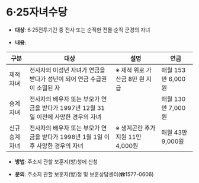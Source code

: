 # 6·25자녀수당

- **대상**: 6·25전투기간 중 전사 또는 순직한 전몰·순직 군경의 자녀

- **내용**:

| 구분 | 대상 | 설명 | 연금 |
|---|---|---|---|
| 제적자녀 | 전사자의 미성년 자녀가 연금을 받다가 성년이 되어 연금 수급권이 소멸된 자 | ※ 제적 위로 가산금 8만 원 지급 | 매월 153만 6,000원 |
| 승계자녀 | 전사자의 배우자 또는 부모가 연금을 받다가 1997년 12월 31일 이전에 사망한 경우의 자녀 |  | 매월 130만 7,000원 |
| 신규 승계자녀 | 전사자의 배우자 또는 부모가 연금을 받다가 1998년 1월 1일 이후 사망한 경우의 자녀 | ※ 생계곤란 추가 지원 11만 4,000원 | 매월 43만 9,000원 |

- **방법**: 주소지 관할 보훈지(방)청에 신청

- **문의**: 주소지 관할 보훈지(방)청 및 보훈상담센터(☎1577-0606)
